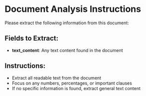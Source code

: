 # Document Analysis Instructions

Please extract the following information from this document:

## Fields to Extract:
- **text_content**: Any text content found in the document

## Instructions:
- Extract all readable text from the document
- Focus on any numbers, percentages, or important clauses
- If no specific information is found, extract general text content
